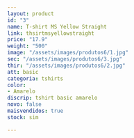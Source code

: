 ```yaml
---
layout: product
id: "3"
name: T-shirt MS Yellow Straight
link: thsirtmsyellowstraight
price: "17.9"
weight: "500"
image: "/assets/images/produtos6/1.jpg"
sec: "/assets/images/produtos6/3.jpg"
thir: "/assets/images/produtos6/2.jpg"
att: basic
categoria: tshirts
color:
- Amarelo
discrip: tshirt basic amarelo
novo: false
maisvendidos: true
stock: sim

---
```

